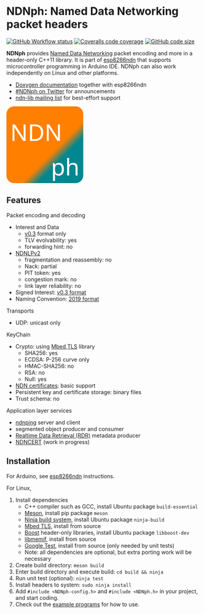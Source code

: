 # NDNph: Named Data Networking packet headers

[![GitHub Workflow status](https://img.shields.io/github/workflow/status/yoursunny/NDNph/build?style=flat)](https://github.com/yoursunny/NDNph/actions) [![Coveralls code coverage](https://img.shields.io/coveralls/github/yoursunny/NDNph?style=flat)](https://coveralls.io/github/yoursunny/NDNph) [![GitHub code size](https://img.shields.io/github/languages/code-size/yoursunny/NDNph?style=flat)](https://github.com/yoursunny/NDNph)

**NDNph** provides [Named Data Networking](https://named-data.net/) packet encoding and more in a header-only C++11 library. It is part of [esp8266ndn](https://github.com/yoursunny/esp8266ndn) that supports microcontroller programming in Arduino IDE. NDNph can also work independently on Linux and other platforms.

* [Doxygen documentation](https://esp8266ndn.ndn.today/) together with esp8266ndn
* [#NDNph on Twitter](https://twitter.com/hashtag/NDNph) for announcements
* [ndn-lib mailing list](https://www.lists.cs.ucla.edu/mailman/listinfo/ndn-lib) for best-effort support

![NDNph logo](docs/logo.svg)

## Features

Packet encoding and decoding

* Interest and Data
  * [v0.3](https://named-data.net/doc/NDN-packet-spec/0.3/) format only
  * TLV evolvability: yes
  * forwarding hint: no
* [NDNLPv2](https://redmine.named-data.net/projects/nfd/wiki/NDNLPv2)
  * fragmentation and reassembly: no
  * Nack: partial
  * PIT token: yes
  * congestion mark: no
  * link layer reliability: no
* Signed Interest: [v0.3 format](https://named-data.net/doc/NDN-packet-spec/0.3/signed-interest.html)
* Naming Convention: [2019 format](https://named-data.net/publications/techreports/ndn-tr-22-2-ndn-memo-naming-conventions/)

Transports

* UDP: unicast only

KeyChain

* Crypto: using [Mbed TLS](https://github.com/ARMmbed/mbedtls) library
  * SHA256: yes
  * ECDSA: P-256 curve only
  * HMAC-SHA256: no
  * RSA: no
  * Null: yes
* [NDN certificates](https://named-data.net/doc/ndn-cxx/0.7.1/specs/certificate-format.html): basic support
* Persistent key and certificate storage: binary files
* Trust schema: no

Application layer services

* [ndnping](https://github.com/named-data/ndn-tools/tree/master/tools/ping) server and client
* segmented object producer and consumer
* [Realtime Data Retrieval (RDR)](https://redmine.named-data.net/projects/ndn-tlv/wiki/RDR) metadata producer
* [NDNCERT](https://github.com/named-data/ndncert/wiki/NDNCERT-Protocol-0.3) (work in progress)

## Installation

For Arduino, see [esp8266ndn](https://github.com/yoursunny/esp8266ndn) instructions.

For Linux,

1. Install dependencies
   * C++ compiler such as GCC, install Ubuntu package `build-essential`
   * [Meson](https://mesonbuild.com/), install pip package `meson`
   * [Ninja build system](https://ninja-build.org/), install Ubuntu package `ninja-build`
   * [Mbed TLS](https://github.com/ARMmbed/mbedtls), install from source
   * [Boost](https://www.boost.org/) header-only libraries, install Ubuntu package `libboost-dev`
   * [libmemif](https://docs.fd.io/vpp/20.09/dc/db3/libmemif_build_doc.html), install from source
   * [Google Test](https://github.com/google/googletest), install from source (only needed by unit tests)
   * Note: all dependencies are optional, but extra porting work will be necessary
2. Create build directory: `meson build`
3. Enter build directory and execute build: `cd build && ninja`
4. Run unit test (optional): `ninja test`
5. Install headers to system: `sudo ninja install`
6. Add `#include <NDNph-config.h>` and `#include <NDNph.h>` in your project, and start coding.
7. Check out the [example programs](programs/) for how to use.
